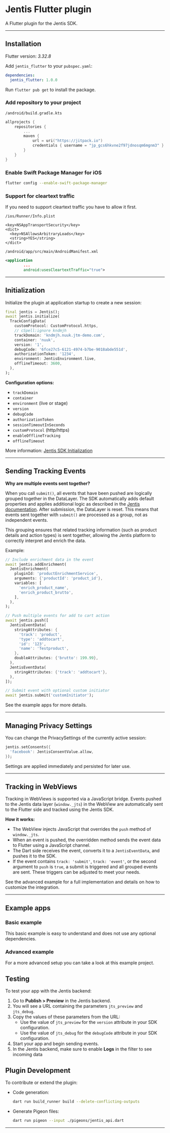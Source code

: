 # Jentis Flutter plugin

A Flutter plugin for the Jentis SDK.

---

## Installation

Flutter version: *3.32.8*

Add `jentis_flutter` to your `pubspec.yaml`:

```yaml
dependencies:
  jentis_flutter: 1.0.0
```

Run `flutter pub get` to install the package.

### Add repository to your project

`/android/build.gradle.kts`

```kotlin
allprojects {
    repositories {
        ...
        maven {
            url = uri("https://jitpack.io")
            credentials { username = "jp_gcs6hkvne2f97jdnosqm6mgnm3" }
        }
    }
}
```

### Enable Swift Package Manager for iOS

  ```sh
  flutter config --enable-swift-package-manager
  ```

### Support for cleartext traffic

If you need to support cleartext traffic you have to allow it first.

`/ios/Runner/Info.plist`

```plist
<key>NSAppTransportSecurity</key>
<dict>
  <key>NSAllowsArbitraryLoads</key>
  <string>YES</string>
</dict>
```

`/android/app/src/main/AndroidManifest.xml`

```xml
<application
        ...
        android:usesCleartextTraffic="true">
```

---

## Initialization

Initialize the plugin at application startup to create a new session:

```dart
final jentis = Jentis();
await jentis.initialize(
  TrackConfigData(
    customProtocol: CustomProtocol.https,
    // cSpell:ignore kndmjh
    trackDomain: 'kndmjh.nuuk.jtm-demo.com',
    container: 'nuuk',
    version: '1',
    debugCode: '6fce27c5-6121-4974-b7be-9018abde551d',
    authorizationToken: '1234',
    environment: JentisEnvironment.live,
    offlineTimeout: 3600,
  ),
);
```

**Configuration options:**

- `trackDomain`
- `container`
- `environment` (live or stage)
- `version`
- `debugCode`
- `authorizationToken`
- `sessionTimeoutInSeconds`
- `customProtocol` (http/https)
- `enableOfflineTracking`
- `offlineTimeout`

More information: [Jentis SDK Initialization](https://docs.jentis.com/documentation/tracking-data-from-the-app-sdk-to-jentis-how-it-wo#AppTracking:GettingStarted-InitializetheJENTISAppSDK)

---

## Sending Tracking Events

**Why are multiple events sent together?**

When you call `submit()`, all events that have been pushed are logically grouped together in the DataLayer. The SDK automatically adds default properties and applies additional logic as described in the [Jentis documentation](https://docs.jentis.com/documentation/jentis-app-tracking-how-to-use-app-sdk-data-in-jen#AppTracking:UsingyourappdataintheJENTISPlatform-JENTISSDKdefaultproperties). After submission, the DataLayer is reset. This means that events sent together with `submit()` are processed as a group, not as independent events.

This grouping ensures that related tracking information (such as product details and action types) is sent together, allowing the Jentis platform to correctly interpret and enrich the data.

Example:

```dart
// Include enrichment data in the event
await jentis.addEnrichment(
  JentisEnrichment(
    pluginId: 'productEnrichmentService',
    arguments: {'productId': 'product_id'},
    variables: [
      'enrich_product_name',
      'enrich_product_brutto',
    ],
  ),
);

// Push multiple events for add to cart action
await jentis.push([
  JentisEventData(
    stringAttributes: {
      'track': 'product',
      'type': 'addtocart',
      'id': '123',
      'name': 'Testproduct',
    },
    doubleAttributes: {'brutto': 199.99},
  ),
  JentisEventData(
    stringAttributes: {'track': 'addtocart'},
  ),
]);

// Submit event with optional custom initiator
await jentis.submit('customInitiator');
```

See the example apps for more details.

---

## Managing Privacy Settings

You can change the PrivacySettings of the currently active session:

```dart
jentis.setConsents({
  'facebook': JentisConsentValue.allow,
});
```

Settings are applied immediately and persisted for later use.

---

## Tracking in WebViews

Tracking in WebViews is supported via a JavaScript bridge. Events pushed to the Jentis data layer (`window._jts`) in the WebView are automatically sent to the Flutter side and tracked using the Jentis SDK.

**How it works:**

- The WebView injects JavaScript that overrides the `push` method of `window._jts`.
- When an event is pushed, the overridden method sends the event data to Flutter using a JavaScript channel.
- The Dart side receives the event, converts it to a `JentisEventData`, and pushes it to the SDK.
- If the event contains `track: 'submit'`, `track: 'event'`, or the second argument to `push` is `true`, a submit is triggered and all grouped events are sent. These triggers can be adjusted to meet your needs.

See the advanced example for a full implementation and details on how to customize the integration.

---

## Example apps

### Basic example

This basic example is easy to understand and does not use any optional dependencies.

### Advanced example

For a more advanced setup you can take a look at this example project.

## Testing

To test your app with the Jentis backend:

1. Go to **Publish > Preview** in the Jentis backend.
2. You will see a URL containing the parameters `jts_preview` and `jts_debug`.
3. Copy the values of these parameters from the URL:
   - Use the value of `jts_preview` for the `version` attribute in your SDK configuration.
   - Use the value of `jts_debug` for the `debugCode` attribute in your SDK configuration.
4. Start your app and begin sending events.
5. In the Jentis backend, make sure to enable **Logs** in the filter to see incoming data

## Plugin Development

To contribute or extend the plugin:

- Code generation:

  ```sh
  dart run build_runner build --delete-conflicting-outputs
  ```

- Generate Pigeon files:

  ```sh
  dart run pigeon --input ./pigeons/jentis_api.dart
  ```

---
